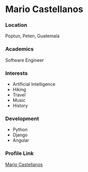 # Mario Castellanos

### Location

Poptun, Peten, Guatemala

### Academics

Software Engineer

### Interests

- Artificial Intelligence
- Hiking
- Travel
- Music
- History

### Development

- Python
- Django
- Angular

### Profile Link

[Mario Castellanos](https://github.com/mrcaste)